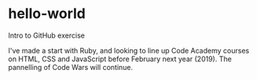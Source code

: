 # hello-world
Intro to GitHub exercise

I've made a start with Ruby, and looking to line up Code Academy courses on HTML, CSS and JavaScript before February next year (2019). The pannelling of Code Wars will continue.
